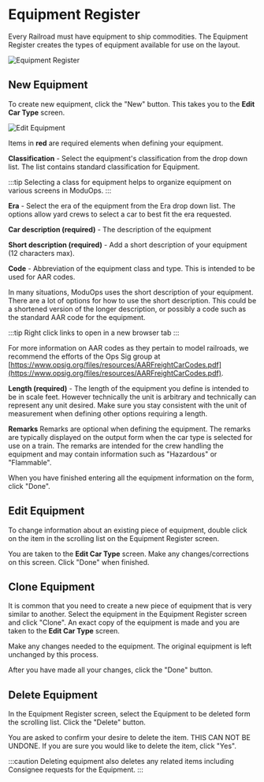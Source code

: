 # Equipment Register

Every Railroad must have equipment to ship commodities. The Equipment Register creates the types of equipment available for use on the layout.

![Equipment Register](/img/equipment-register.svg)

## New Equipment

To create new equipment, click the &quot;New&quot; button. This takes you to the **Edit Car Type** screen.

![Edit Equipment](/img/edit-equipment.svg)

Items in **red** are required elements when defining your equipment.

**Classification** - Select the equipment's classification from the drop down list. The list contains standard classification for Equipment.

:::tip
Selecting a class for equipment helps to organize equipment on various screens in ModuOps.
:::

**Era** - Select the era of the equipment from the Era drop down list. The options allow yard crews to select a car to best fit the era requested.

**Car description (required)** - The description of the equipment

**Short description (required)** - Add a short description of your equipment (12 characters max).

**Code** - Abbreviation of the equipment class and type. This is intended to be used for AAR codes.

In many situations, ModuOps uses the short description of your equipment. There are a lot of options for how to use the short description. This could be a shortened version of the longer description, or possibly a code such as the standard AAR code for the equipment.

:::tip
Right click links to open in a new browser tab
:::

For more information on AAR codes as they pertain to model railroads, we recommend the efforts of the Ops Sig group at [https://www.opsig.org/files/resources/AARFreightCarCodes.pdf](https://www.opsig.org/files/resources/AARFreightCarCodes.pdf).

**Length (required)** - The length of the equipment you define is intended to be in scale feet. However technically the unit is arbitrary and technically can represent any unit desired. Make sure you stay consistent with the unit of measurement when defining other options requiring a length.

**Remarks** Remarks are optional when defining the equipment. The remarks are typically displayed on the output form when the car type is selected for use on a train. The remarks are intended for the crew handling the equipment and may contain information such as &quot;Hazardous&quot; or &quot;Flammable&quot;.

When you have finished entering all the equipment information on the form, click &quot;Done&quot;.

## Edit Equipment

To change information about an existing piece of equipment, double click on the item in the scrolling list on the Equipment Register screen.

You are taken to the **Edit Car Type** screen. Make any changes/corrections on this screen. Click &quot;Done&quot; when finished.

## Clone Equipment

It is common that you need to create a new piece of equipment that is very similar to another. Select the equipment in the Equipment Register screen and click &quot;Clone&quot;. An exact copy of the equipment is made and you are taken to the **Edit Car Type** screen.

Make any changes needed to the equipment. The original equipment is left unchanged by this process.

After you have made all your changes, click the &quot;Done&quot; button.

## Delete Equipment

In the Equipment Register screen, select the Equipment to be deleted form the scrolling list. Click the &quot;Delete&quot; button.

You are asked to confirm your desire to delete the item. THIS CAN NOT BE UNDONE. If you are sure you would like to delete the item, click &quot;Yes&quot;.

:::caution
Deleting equipment also deletes any related items including Consignee requests for the Equipment.
:::
